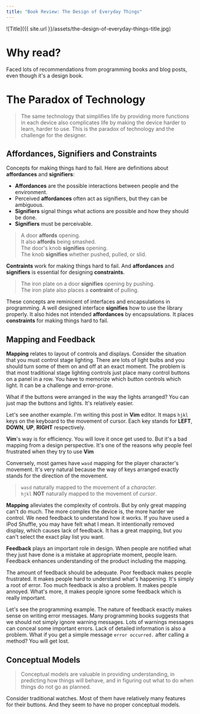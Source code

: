 ```yaml
---
title: "Book Review: The Design of Everyday Things"
---
```


![Title]({{ site.url }}/assets/the-design-of-everyday-things-title.jpg)

# Why read?
Faced lots of recommendations from programming books and blog posts,
even though it's a design book.


# The Paradox of Technology

> The same technology that simplifies life by providing more functions in each
> device also complicates life by making the device harder to learn, harder to
> use.  This is the paradox of technology and the challenge for the designer.


## Affordances, Signifiers and Constraints

Concepts for making things hard to fail.
Here are definitions about **affordances** and **signifiers**:

- **Affordances** are the possible interactions between people and the 
environment.
- Perceived **affordances** often act as signifiers, but they can be ambiguous.
- **Signifiers** signal things what actions are possible and how they should be
done.
- **Signifiers** must be perceivable.

> A door **affords** opening.  
> It also **affords** being smashed.  
> The door's knob **signifies** opening.  
> The knob **signifies** whether pushed, pulled, or slid.

**Contraints** work for making things hard to fail.  And **affordances** and
**signifiers** is essential for designing **constraints**.

> The iron plate on a door **signifies** opening by pushing.  
> The iron plate also places a **contraint** of pulling.

These concepts are reminicent of interfaces and encapsulations in programming.
A well designed interface **signifies** how to use the library properly.   It
also hides not intended **affordances** by encapsulations.  It places
**constraints** for making things hard to fail.


## Mapping and Feedback

**Mapping** relates to layout of controls and displays.  Consider the situation 
that you must control stage lighting.  There are lots of light bulbs and you 
should turn  some of them on and off at an exact moment.  The problem is that 
most traditional stage lighting controls just place many control buttons on a 
panel in a row.  You have to memorize which button controls which light.  It 
can be a challenge and error-prone.

What if the buttons were arranged in the way the lights arranged?  You can just
map the buttons and lights.  It's relatively easier.

Let's see another example.  I'm writing this post in **Vim** editor.  It maps
`hjkl` keys on the keyboard to the movement of cursor. Each key stands for 
**LEFT**, **DOWN**, **UP**, **RIGHT** respectively. 

**Vim**'s way is for efficiency.  You will love it once get used to.
But it's a bad mapping from a design perspective.  It's one of the reasons
why people feel frustrated when they try to use **Vim**

Conversely, most  games have `wasd` mapping for the player character's movement.
It's very natural because the way of keys arranged exactly stands for 
the direction of the movement.

> `wasd` naturally mapped to the movement of a *character*.  
> `hjkl` **NOT** naturally mapped to the movement of *cursor*.  

**Mapping** alleviates the complexity of controls.  But by only great mapping 
can't do much.  The more complex the device is, the more harder we control.  We 
need feedback to understand how it works.  If you have used a iPod Shuffle, you 
may have felt what I mean.  It intentionally removed display, which causes lack 
of feedback.  It has a great mapping, but you can't select the exact play list 
you want.

**Feedback** plays an important role in design.  When people are notified what
they just have done is a mistake at appropriate moment, people learn.  
Feedback enhances understanding of the product including the mapping.

The amount of feedback should be adequate.  Poor feedback makes people frustrated.
It makes people hard to understand what's happening.  It's simply a root of error.
Too much feedback is also a problem.  It makes people annoyed.  What's more, 
it makes people ignore some feedback which is  really important.

Let's see the programming example.  The nature of feedback exactly makes sense on
writing error messages.  Many programming books suggests that we should not simply
ignore warning messages.  Lots of warnings messages can conceal some important errors.
Lack of detailed information is also a problem.
What if you get a simple message `error occurred.` after calling a method?
You will get lost.


## Conceptual Models
> Conceptual models are valuable in providing understanding,
> in predicting how things will behave, and in figuring out what to do
> when things do not go as planned.

Consider traditional watches.  Most of them have relatively many features for
their buttons.  And they seem to have no proper conceptual models.
